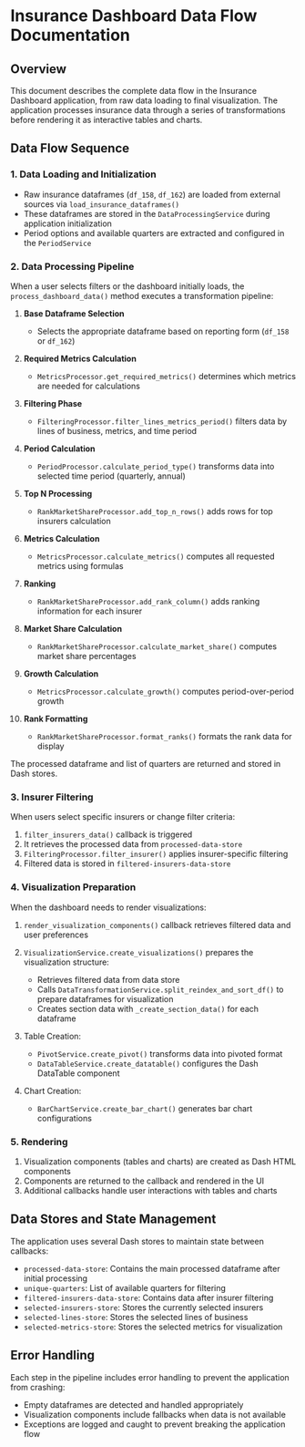 # Insurance Dashboard Data Flow Documentation

## Overview

This document describes the complete data flow in the Insurance Dashboard application, from raw data loading to final visualization. The application processes insurance data through a series of transformations before rendering it as interactive tables and charts.

## Data Flow Sequence

### 1. Data Loading and Initialization
- Raw insurance dataframes (`df_158`, `df_162`) are loaded from external sources via `load_insurance_dataframes()`
- These dataframes are stored in the `DataProcessingService` during application initialization
- Period options and available quarters are extracted and configured in the `PeriodService`

### 2. Data Processing Pipeline
When a user selects filters or the dashboard initially loads, the `process_dashboard_data()` method executes a transformation pipeline:

1. **Base Dataframe Selection**
   - Selects the appropriate dataframe based on reporting form (`df_158` or `df_162`)

2. **Required Metrics Calculation**
   - `MetricsProcessor.get_required_metrics()` determines which metrics are needed for calculations

3. **Filtering Phase**
   - `FilteringProcessor.filter_lines_metrics_period()` filters data by lines of business, metrics, and time period

4. **Period Calculation**
   - `PeriodProcessor.calculate_period_type()` transforms data into selected time period (quarterly, annual)

5. **Top N Processing**
   - `RankMarketShareProcessor.add_top_n_rows()` adds rows for top insurers calculation

6. **Metrics Calculation**
   - `MetricsProcessor.calculate_metrics()` computes all requested metrics using formulas

7. **Ranking**
   - `RankMarketShareProcessor.add_rank_column()` adds ranking information for each insurer

8. **Market Share Calculation**
   - `RankMarketShareProcessor.calculate_market_share()` computes market share percentages

9. **Growth Calculation**
   - `MetricsProcessor.calculate_growth()` computes period-over-period growth

10. **Rank Formatting**
    - `RankMarketShareProcessor.format_ranks()` formats the rank data for display

The processed dataframe and list of quarters are returned and stored in Dash stores.

### 3. Insurer Filtering
When users select specific insurers or change filter criteria:

1. `filter_insurers_data()` callback is triggered
2. It retrieves the processed data from `processed-data-store`
3. `FilteringProcessor.filter_insurer()` applies insurer-specific filtering
4. Filtered data is stored in `filtered-insurers-data-store`

### 4. Visualization Preparation
When the dashboard needs to render visualizations:

1. `render_visualization_components()` callback retrieves filtered data and user preferences
2. `VisualizationService.create_visualizations()` prepares the visualization structure:
   - Retrieves filtered data from data store
   - Calls `DataTransformationService.split_reindex_and_sort_df()` to prepare dataframes for visualization
   - Creates section data with `_create_section_data()` for each dataframe

3. Table Creation:
   - `PivotService.create_pivot()` transforms data into pivoted format
   - `DataTableService.create_datatable()` configures the Dash DataTable component

4. Chart Creation:
   - `BarChartService.create_bar_chart()` generates bar chart configurations

### 5. Rendering
1. Visualization components (tables and charts) are created as Dash HTML components
2. Components are returned to the callback and rendered in the UI
3. Additional callbacks handle user interactions with tables and charts

## Data Stores and State Management

The application uses several Dash stores to maintain state between callbacks:

- `processed-data-store`: Contains the main processed dataframe after initial processing
- `unique-quarters`: List of available quarters for filtering
- `filtered-insurers-data-store`: Contains data after insurer filtering
- `selected-insurers-store`: Stores the currently selected insurers
- `selected-lines-store`: Stores the selected lines of business
- `selected-metrics-store`: Stores the selected metrics for visualization

## Error Handling

Each step in the pipeline includes error handling to prevent the application from crashing:

- Empty dataframes are detected and handled appropriately
- Visualization components include fallbacks when data is not available
- Exceptions are logged and caught to prevent breaking the application flow